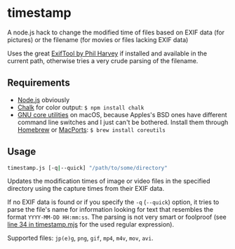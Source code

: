 # timestamp

A node.js hack to change the modified time of files based on EXIF data (for pictures) or the filename (for movies or files lacking EXIF data)

Uses the great [ExifTool by Phil Harvey](https://www.sno.phy.queensu.ca/~phil/exiftool/) if installed and available in the current path, otherwise tries a very crude parsing of the filename.

## Requirements

- [Node.js](https://nodejs.org/) obviously
- [Chalk](https://github.com/chalk/chalk) for color output: `$ npm install chalk`
- [GNU core utilities](https://www.gnu.org/software/coreutils/coreutils.html) on macOS, because Apples's BSD ones have different command line switches and I just can't be bothered. Install them through [Homebrew](https://brew.sh/) or [MacPorts](https://www.macports.org/): `$ brew install coreutils`

## Usage

```bash
timestamp.js [-q|--quick] "/path/to/some/directory"
```

Updates the modification times of image or video files in the specified directory using the capture times from their EXIF data.

If no EXIF data is found or if you specify the `-q` (`--quick`) option, it tries to parse the file's name for information looking for text that resembles the format `YYYY-MM-DD HH:mm:ss`. The parsing is not very smart or foolproof (see [line 34 in timestamp.mjs](timestamp.mjs#L34) for the used regular expression).

Supported files: `jp(e)g`, `png`, `gif`, `mp4`, `m4v`, `mov`, `avi`.
